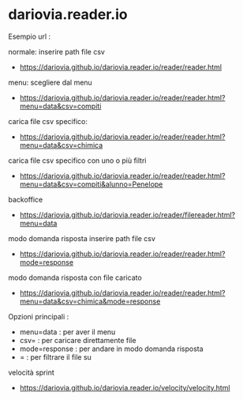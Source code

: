 # dariovia.reader.io

Esempio url : 

normale: 
	inserire path file csv
* https://dariovia.github.io/dariovia.reader.io/reader/reader.html

menu: 
	scegliere dal menu 
* https://dariovia.github.io/dariovia.reader.io/reader/reader.html?menu=data&csv=compiti

carica file csv specifico:	
* https://dariovia.github.io/dariovia.reader.io/reader/reader.html?menu=data&csv=chimica

carica file csv specifico con uno o più filtri	
* https://dariovia.github.io/dariovia.reader.io/reader/reader.html?menu=data&csv=compiti&alunno=Penelope

backoffice
* https://dariovia.github.io/dariovia.reader.io/reader/filereader.html?menu=data 

modo domanda risposta
	inserire path file csv
* https://dariovia.github.io/dariovia.reader.io/reader/reader.html?mode=response

modo domanda risposta con file caricato
* https://dariovia.github.io/dariovia.reader.io/reader/reader.html?menu=data&csv=chimica&mode=response
	
Opzioni principali :
* menu=data : per aver il menu 
* csv=<id file in conf.js> : per caricare direttamente file
* mode=response : per andare in modo domanda risposta
* <nome campo>=<valore filtro> : per filtrare il file su <valore filtro>

velocità sprint
* https://dariovia.github.io/dariovia.reader.io/velocity/velocity.html

